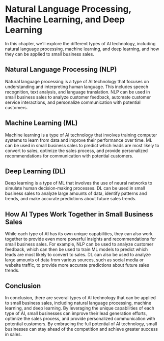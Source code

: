Natural Language Processing, Machine Learning, and Deep Learning
==============================================================================================================================================

In this chapter, we'll explore the different types of AI technology, including natural language processing, machine learning, and deep learning, and how they can be applied to small business sales.

Natural Language Processing (NLP)
---------------------------------

Natural language processing is a type of AI technology that focuses on understanding and interpreting human language. This includes speech recognition, text analysis, and language translation. NLP can be used in small business sales to analyze customer feedback, automate customer service interactions, and personalize communication with potential customers.

Machine Learning (ML)
---------------------

Machine learning is a type of AI technology that involves training computer systems to learn from data and improve their performance over time. ML can be used in small business sales to predict which leads are most likely to convert to sales, optimize the sales process, and provide personalized recommendations for communication with potential customers.

Deep Learning (DL)
------------------

Deep learning is a type of ML that involves the use of neural networks to simulate human decision-making processes. DL can be used in small business sales to analyze large amounts of data, identify patterns and trends, and make accurate predictions about future sales trends.

How AI Types Work Together in Small Business Sales
--------------------------------------------------

While each type of AI has its own unique capabilities, they can also work together to provide even more powerful insights and recommendations for small business sales. For example, NLP can be used to analyze customer feedback, which can then be used to train ML models to predict which leads are most likely to convert to sales. DL can also be used to analyze large amounts of data from various sources, such as social media or website traffic, to provide more accurate predictions about future sales trends.

Conclusion
----------

In conclusion, there are several types of AI technology that can be applied to small business sales, including natural language processing, machine learning, and deep learning. By leveraging the unique capabilities of each type of AI, small businesses can improve their lead generation efforts, optimize the sales process, and provide personalized communication with potential customers. By embracing the full potential of AI technology, small businesses can stay ahead of the competition and achieve greater success in sales.
